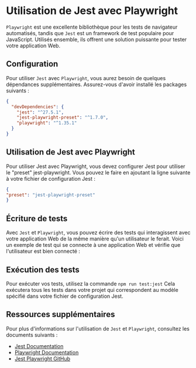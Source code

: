 # Utilisation de Jest avec Playwright

`Playwright` est une excellente bibliothèque pour les tests de navigateur automatisés, 
tandis que `Jest` est un framework de test populaire pour JavaScript. 
Utilisés ensemble, ils offrent une solution puissante pour tester votre application Web.

## Configuration

Pour utiliser `Jest` avec `Playwright`, vous aurez besoin de quelques dépendances supplémentaires. 
Assurez-vous d'avoir installé les packages suivants :

```json
{
  "devDependencies": {
    "jest": "^27.5.1",
    "jest-playwright-preset": "^1.7.0",
    "playwright": "^1.35.1"
  }
}
```

## Utilisation de Jest avec Playwright
Pour utiliser Jest avec Playwright, vous devez configurer Jest pour utiliser le "preset" jest-playwright. 
Vous pouvez le faire en ajoutant la ligne suivante à votre fichier de configuration Jest :

```json
{
"preset": "jest-playwright-preset"
}
```

## Écriture de tests
Avec `Jest` et `Playwright`, vous pouvez écrire des tests qui interagissent avec votre application Web de la même manière
qu'un utilisateur le ferait. Voici un exemple de test qui se connecte à une application Web et vérifie que l'utilisateur
est bien connecté :

## Exécution des tests
Pour exécuter vos tests, utilisez la commande `npm run test:jest` 
Cela exécutera tous les tests dans votre projet qui correspondent au modèle spécifié dans votre fichier 
de configuration Jest.


## Ressources supplémentaires

Pour plus d'informations sur l'utilisation de `Jest` et `Playwright`, consultez les documents suivants :

- [Jest Documentation](https://jestjs.io/)
- [Playwright Documentation](https://playwright.dev/)
- [Jest Playwright GitHub](https://github.com/playwright-community/jest-playwright)
